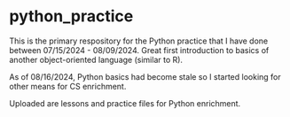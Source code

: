 # python_practice

This is the primary respository for the Python practice that I have done between 07/15/2024 - 08/09/2024. Great first introduction to basics of another object-oriented language (similar to R).

As of 08/16/2024, Python basics had become stale so I started looking for other means for CS enrichment.

Uploaded are lessons and practice files for Python enrichment.
